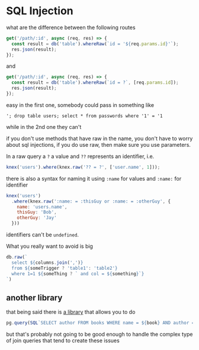 # SQL Injection

what are the difference between the following routes

```js
get('/path/:id', async (req, res) => {
  const result = db('table').whereRaw(`id = '${req.params.id}'`);
  res.json(result);
});
```

and

```js
get('/path/:id', async (req, res) => {
  const result = db('table').whereRaw(`id = ?`, [req.params.id]);
  res.json(result);
});
```

easy in the first one, somebody could pass in something like

```
'; drop table users; select * from passwords where '1' = '1
```

while in the 2nd one they can't

if you don't use methods that have raw in the name, you don't have to worry about sql injections, if you do use raw, then make sure you use parameters.

In a raw query a `?` a value and `??` represents an identifier, i.e.

```js
knex('users').where(knex.raw('?? = ?', ['user.name', 1]));
```

there is also a syntax for naming it using `:name` for values and `:name:` for identifier

```js
knex('users')
  .where(knex.raw(':name: = :thisGuy or :name: = :otherGuy', {
    name: 'users.name',
    thisGuy: 'Bob',
    otherGuy: 'Jay'
  }))
```

identifiers can't be `undefined`.


What you really want to avoid is big

```js
db.raw(`
  select ${columns.join(',')}
  from ${someTrigger ? 'table1': 'table2'}
  where 1=1 ${someThing ? ` and col = ${something}`}
`)
```

## another library

that being said there is [a library](https://github.com/felixfbecker/node-sql-template-strings) that allows you to do

```js
pg.query(SQL`SELECT author FROM books WHERE name = ${book} AND author = ${author}`)
```

but that's probably not going to be good enough to handle the complex type of join queries that tend to create these issues
